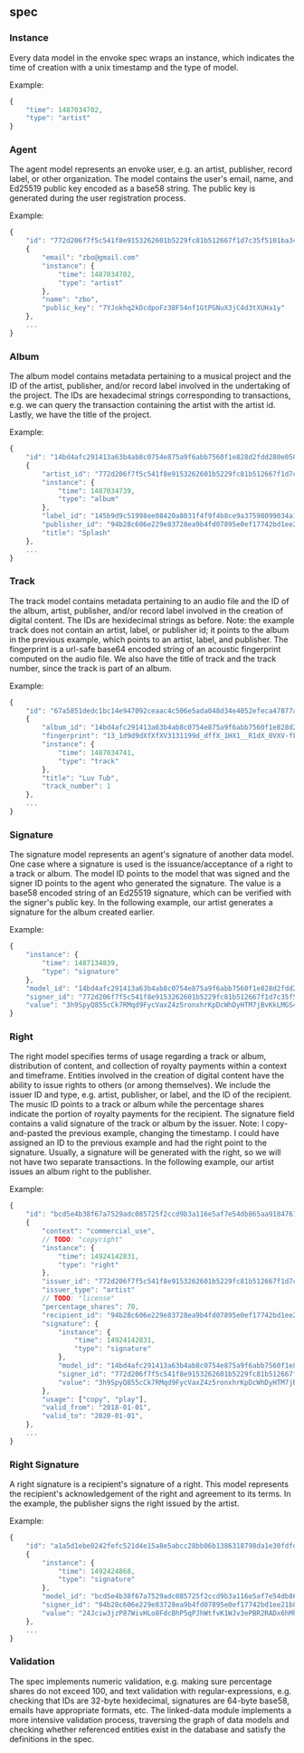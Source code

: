## spec


### Instance

Every data model in the envoke spec wraps an instance, which indicates the time of creation with a unix timestamp and the type of model. 

Example:
```javascript
{
    "time": 1487034702, 
    "type": "artist"
}
```

### Agent

The agent model represents an envoke user, e.g. an artist, publisher, record label, or other organization. The model contains the user's email, name, and Ed25519 public key encoded as a base58 string. The public key is generated during the user registration process.

Example:

```javascript
{ 
    "id": "772d206f7f5c541f8e9153262601b5229fc81b512667f1d7c35f5101ba347188",
    {
        "email": "zbo@gmail.com"
        "instance": {
            "time": 1487034702,
            "type": "artist"
        },
        "name": "zbo",
        "public_key": "7YJokhq2kDcdpoFz38F54nf1GtPGNuX3jC4d3tXUHa1y"
    },
    ...
}
```

### Album

The album model contains metadata pertaining to a musical project and the ID of the artist, publisher, and/or record label involved in the undertaking of the project. The IDs are hexadecimal strings corresponding to transactions, e.g. we can query the transaction containing the artist with the artist id. Lastly, we have the title of the project.

Example:
```javascript
{
    "id": "14bd4afc291413a63b4ab8c0754e875a9f6abb7560f1e828d2fdd280e0505578",
    {
        "artist_id": "772d206f7f5c541f8e9153262601b5229fc81b512667f1d7c35f5101ba347188",
        "instance": {
            "time": 1487034739,
            "type": "album"
        },
        "label_id": "145b9d9c51998ee08420a8031f4f9f4b8ce9a37598099034a178ddda6bccb9cc",
        "publisher_id": "94b28c606e229e83728ea9b4fd07895e0ef17742bd1ee21b83ff5d5bf19432d4",
        "title": "Splash"
    },
    ...
}
```

### Track

The track model contains metadata pertaining to an audio file and the ID of the album, artist, publisher, and/or record label involved in the creation of digital content. The IDs are hexidecimal strings as before. Note: the example track does not contain an artist, label, or publisher id; it points to the album in the previous example, which points to an artist, label, and publisher. The fingerprint is a url-safe base64 encoded string of an acoustic fingerprint computed on the audio file. We also have the title of track and the track number, since the track is part of an album.

Example: 
```javascript
{
    "id": "67a5851dedc1bc14e947092ceaac4c506e5ada048d34e4052efeca47877a707b",
    {
        "album_id": "14bd4afc291413a63b4ab8c0754e875a9f6abb7560f1e828d2fdd280e0505578",
        "fingerprint": "13_1d9d9dXfXfXV3131199d_dffX_1HX1__R1dX_0VXV-fF11fn1d9Xp9XfVafV31Wn1d9Vr93fVe9dX1293Vddt93X3_fV99_3xfff9cV33__Fd13_xXdd_9X_Vf_V_1X9V_9V9Vf_VfdXf1X3139V99f_V_fX_1f3V_9X99f_V_fV_1X_1X9V_9V_Xf3VX139VV9d_VTfX_3V31_9xd9ftdXfX7XV31f1Vd91_V_c",
        "instance": {
            "time": 1487034741,
            "type": "track"
        },
        "title": "Luv Tub",
        "track_number": 1
    },
    ...
}
```

### Signature

The signature model represents an agent's signature of another data model. One case where a signature is used is the issuance/acceptance of a right to a track or album. The model ID points to the model that was signed and the signer ID points to the agent who generated the signature. The value is a base58 encoded string of an Ed25519 signature, which can be verified with the signer's public key. In the following example, our artist generates a signature for the album created earlier.

Example:
```javascript
{
    "instance": {
        "time": 1487134839,
        "type": "signature"
    },
    "model_id": "14bd4afc291413a63b4ab8c0754e875a9f6abb7560f1e828d2fdd280e0505578",
    "signer_id": "772d206f7f5c541f8e9153262601b5229fc81b512667f1d7c35f5101ba347188",
    "value": "3h9SpyQ855cCk7RMqd9FycVaxZ4z5ronxhrKpDcWhDyHTM7jBvKkLMGS419rn1TkKFt8bHXAcL31FcF4QjHVSZJ5"
}
```

### Right

The right model specifies terms of usage regarding a track or album, distribution of content, and collection of royalty payments within a context and timeframe. Entities involved in the creation of digital content have the ability to issue rights to others (or among themselves). We include the issuer ID and type, e.g. artist, publisher, or label, and the ID of the recipient. The music ID points to a track or album while the percentage shares indicate the portion of royalty payments for the recipient. The signature field contains a valid signature of the track or album by the issuer. Note: I copy-and-pasted the previous example, changing the timestamp. I could have assigned an ID to the previous example and had the right point to the signature. Usually, a signature will be generated with the right, so we will not have two separate transactions. In the following example, our artist issues an album right to the publisher.

Example:
```javascript 
{
    "id": "bcd5e4b38f67a7529adc085725f2ccd9b3a116e5af7e54db865aa91847612721",
    {
        "context": "commercial_use",
        // TODO: "copyright"
        "instance": {
            "time": 14924142831,
            "type": "right"
        },
        "issuer_id": "772d206f7f5c541f8e9153262601b5229fc81b512667f1d7c35f5101ba347188",
        "issuer_type": "artist"
        // TODO: "license"
        "percentage_shares": 70,
        "recipient_id": "94b28c606e229e83728ea9b4fd07895e0ef17742bd1ee21b83ff5d5bf19432d4",
        "signature": {
            "instance": {
                "time": 14924142831,
                "type": "signature"
            },
            "model_id": "14bd4afc291413a63b4ab8c0754e875a9f6abb7560f1e828d2fdd280e0505578",
            "signer_id": "772d206f7f5c541f8e9153262601b5229fc81b512667f1d7c35f5101ba347188",
            "value": "3h9SpyQ855cCk7RMqd9FycVaxZ4z5ronxhrKpDcWhDyHTM7jBvKkLMGS419rn1TkKFt8bHXAcL31FcF4QjHVSZJ5"
        },
        "usage": ["copy", "play"],
        "valid_from": "2018-01-01",
        "valid_to": "2020-01-01",
    },
    ...
}
```

### Right Signature

A right signature is a recipient's signature of a right. This model represents the recipient's acknowledgement of the right and agreement to its terms. In the example, the publisher signs the right issued by the artist.

Example:
```javascript
{
    "id": "a1a5d1ebe0242fefc521d4e15a8e5abcc28bb06b1386318798da1e30fdfd8365",
    {
        "instance": {
            "time": 1492424868,
            "type": "signature"
        },
        "model_id": "bcd5e4b38f67a7529adc085725f2ccd9b3a116e5af7e54db865aa91847612721",
        "signer_id": "94b28c606e229e83728ea9b4fd07895e0ef17742bd1ee21b83ff5d5bf19432d4",
        "value": "24Jciw3jzP87WivHLo8FdcBhP5qPJhWtfvK1WJv3ePBR2RADx6hMhEfQEdNhwi8dLHU9ATjz33aUJwB5FQ7W4EiV"
    },
    ...
}
```

### Validation

The spec implements numeric validation, e.g. making sure percentage shares do not exceed 100, and text validation with regular-expressions, e.g. checking that IDs are 32-byte hexidecimal, signatures are 64-byte base58, emails have appropriate formats, etc. The linked-data module implements a more intensive validation process, traversing the graph of data models and checking whether referenced entities exist in the database and satisfy the definitions in the spec.